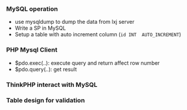### MySQL operation

* use mysqldump to dump the data from lxj server
* Write a SP in MySQL
* Setup a table with auto increment column  (```id INT  AUTO_INCREMENT```)

### PHP Mysql Client
* $pdo.exec(..): execute query and return affect row number
* $pdo.query(..): get result


### ThinkPHP interact with MySQL




### Table design for validation

